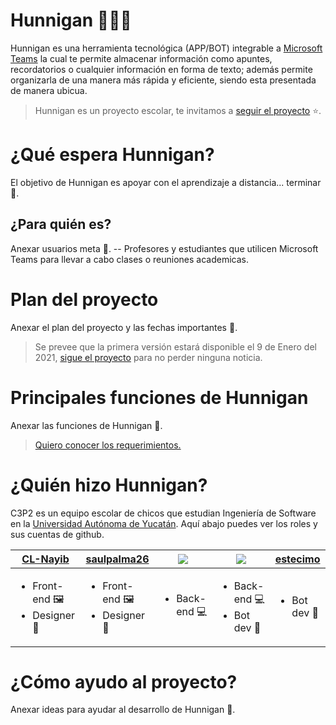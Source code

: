# Hunnigan ✍🏼🤖

Hunnigan es una herramienta tecnológica (APP/BOT) integrable a [Microsoft Teams](https://www.microsoft.com/es-mx/microsoft-365/microsoft-teams/group-chat-software) la cual te permite almacenar información como apuntes, recordatorios o cualquier información en forma de texto; además permite organizarla de una manera más rápida y eficiente, siendo esta presentada de manera ubicua.

> Hunnigan es un proyecto escolar, te invitamos a [seguir el proyecto](https://github.com/user/repository/subscription) ⭐.

# ¿Qué espera Hunnigan?

El objetivo de Hunnigan es apoyar con el aprendizaje a distancia... terminar 🤠.

## ¿Para quién es?

Anexar usuarios meta 🤠.
 -- Profesores y estudiantes que utilicen Microsoft Teams para llevar a cabo clases o reuniones academicas.

# Plan del proyecto

Anexar el plan del proyecto y las fechas importantes 🤠.


> Se prevee que la primera versión estará disponible el 9 de Enero del 2021, [sigue el proyecto](https://github.com/Antonio-Cituk/Hunnigan/subscription) para no perder ninguna noticia.

# Principales funciones de Hunnigan

Anexar las funciones de Hunnigan 🤠.

> [Quiero conocer los requerimientos.](./Docs/requerimientos.md)

# ¿Quién hizo Hunnigan?

C3P2 es un equipo escolar de chicos que estudian Ingeniería de Software en la [Universidad Autónoma de Yucatán](https://www.uady.mx/). Aquí abajo puedes ver los roles y sus cuentas de github.

|[CL-Nayib](https://github.com/CL-Nayib)|[saulpalma26](https://github.com/saulpalma26)|[![](https://github.com/erikpsanchez.png?size=50)](https://github.com/erikpsanchez)|[![](https://github.com/Antonio-Cituk.png?size=50)](https://github.com/Antonio-Cituk)|[estecimo](https://github.com/estecimo)|
|---|---|---|---|---|
|<ul><li>Front-end 🖼</li><li>Designer 🎨</li></ul>|<ul><li>Front-end 🖼</li><li>Designer 🎨</li></ul>|<ul><li>Back-end 💻</li></ul>|<ul><li>Back-end 💻</li><li>Bot dev 🤖</li></ul>|<ul><li>Bot dev 🤖</li></ul>|

# ¿Cómo ayudo al proyecto?

Anexar ideas para ayudar al desarrollo de Hunnigan 🤠.
